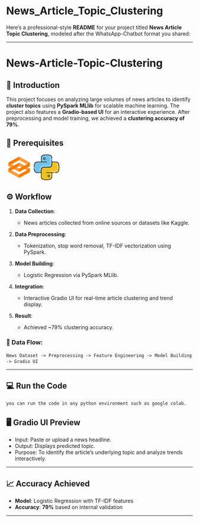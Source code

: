 # News_Article_Topic_Clustering

Here’s a professional-style **README** for your project titled **News Article Topic Clustering**, modeled after the WhatsApp-Chatbot format you shared:

---

# News-Article-Topic-Clustering

## 🧠 Introduction

This project focuses on analyzing large volumes of news articles to identify **cluster topics** using **PySpark MLlib** for scalable machine learning. The project also features a **Gradio-based UI** for an interactive experience. After preprocessing and model training, we achieved a **clustering accuracy of 79%**.

## 🧰 Prerequisites

<div align="left">
  <img alt="Gradio" src="img/gradio.png" height="70" width="70"/>
  <img alt="Python" src="img/python.png" height="70" width="70"/>
</div>

## ⚙️ Workflow

1. **Data Collection**:

   * News articles collected from online sources or datasets like Kaggle.
2. **Data Preprocessing**:

   * Tokenization, stop word removal, TF-IDF vectorization using PySpark.
3. **Model Building**:

   * Logistic Regression via PySpark MLlib.
4. **Integration**:

   * Interactive Gradio UI for real-time article clustering and trend display.
5. **Result**:

   * Achieved \~79% clustering accuracy.

### 🔁 Data Flow:

```
News Dataset -> Preprocessing -> Feature Engineering -> Model Building -> Gradio UI
```

---

## 💻 Run the Code

```bash
you can run the code in any python environment such as google colab.

```

## 🖥️ Gradio UI Preview

* Input: Paste or upload a news headline.
* Output: Displays predicted topic.
* Purpose: To identify the article’s underlying topic and analyze trends interactively.

---

## 📈 Accuracy Achieved

* **Model**: Logistic Regression with TF-IDF features
* **Accuracy**: **79%** based on internal validation

---


